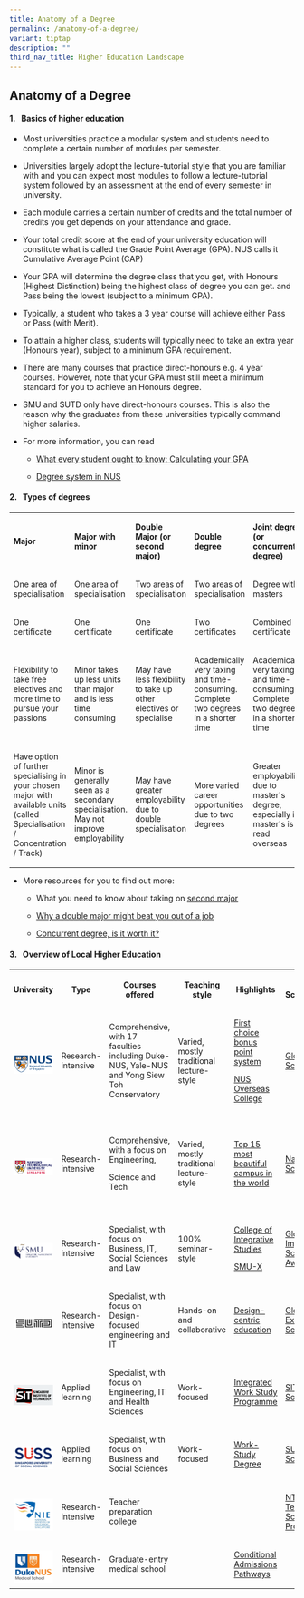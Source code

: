 ```yaml
---
title: Anatomy of a Degree
permalink: /anatomy-of-a-degree/
variant: tiptap
description: ""
third_nav_title: Higher Education Landscape
---
```

<h2><strong>Anatomy of a Degree</strong></h2>
<h4>1.&nbsp; &nbsp;Basics of higher education</h4>
<ul>
<li>
<p>Most universities practice a modular system and students need to complete
a certain number of modules per semester.</p>
</li>
<li>
<p>Universities largely adopt the lecture-tutorial style that you are familiar
with and you can expect most modules to follow a lecture-tutorial system
followed by an assessment at the end of every semester in university.</p>
</li>
<li>
<p>Each module carries a certain number of credits and the total number of
credits you get depends on your attendance and grade.</p>
</li>
<li>
<p>Your total credit score at the end of your university education will constitute
what is called the Grade Point Average (GPA). NUS calls it Cumulative Average
Point (CAP)</p>
</li>
<li>
<p>Your GPA will determine the degree class that you get, with Honours (Highest
Distinction) being the highest class of degree you can get. and Pass being
the lowest (subject to a minimum GPA).&nbsp;</p>
</li>
<li>
<p>Typically, a student who takes a 3 year course will achieve either Pass
or Pass (with Merit).</p>
</li>
<li>
<p>To attain a higher class, students will typically need to take an extra
year (Honours year), subject to a minimum GPA requirement.</p>
</li>
<li>
<p>There are many courses that practice direct-honours e.g. 4 year courses.
However, note that your GPA must still meet a minimum standard for you
to achieve an Honours degree.</p>
</li>
<li>
<p>SMU and SUTD only have direct-honours courses. This is also the reason
why the graduates from these universities typically command higher salaries.</p>
</li>
<li>
<p>For more information, you can read</p>
<ul>
<li>
<p><a href="https://knowgpa.web.app/sg/nus" class="wixui-rich-text__text" rel="noreferrer noopener" target="_blank"><u>What every student ought to know: Calculating your GPA</u></a>​</p>
</li>
<li>
<p><a href="http://www.nus.edu.sg/registrar/academic-information-policies/undergraduate-students/continuation-and-graduation-requirements#DegreeClassification" class="wixui-rich-text__text" rel="noreferrer noopener" target="_blank"><u>Degree system in NUS</u></a>
</p>
</li>
</ul>
</li>
</ul>
<h4>2.&nbsp; &nbsp;Types of degrees</h4>
<table style="minWidth: 125px">
<colgroup>
<col>
<col>
<col>
<col>
<col>
</colgroup>
<tbody>
<tr>
<td rowspan="1" colspan="1">
<p><strong>Major</strong>
</p>
</td>
<td rowspan="1" colspan="1">
<p><strong>Major with minor</strong>
</p>
</td>
<td rowspan="1" colspan="1">
<p><strong>Double Major (or second major)</strong>
</p>
</td>
<td rowspan="1" colspan="1">
<p><strong>Double degree</strong>
</p>
</td>
<td rowspan="1" colspan="1">
<p><strong>Joint degree (or concurrent degree)</strong>
</p>
</td>
</tr>
<tr>
<td rowspan="1" colspan="1">
<p>One area of specialisation</p>
</td>
<td rowspan="1" colspan="1">
<p>One area of specialisation</p>
</td>
<td rowspan="1" colspan="1">
<p>Two areas of specialisation</p>
</td>
<td rowspan="1" colspan="1">
<p>Two areas of specialisation</p>
</td>
<td rowspan="1" colspan="1">
<p>Degree with masters</p>
</td>
</tr>
<tr>
<td rowspan="1" colspan="1">
<p>One certificate</p>
</td>
<td rowspan="1" colspan="1">
<p>One certificate</p>
</td>
<td rowspan="1" colspan="1">
<p>One certificate</p>
</td>
<td rowspan="1" colspan="1">
<p>Two certificates</p>
</td>
<td rowspan="1" colspan="1">
<p>Combined certificate</p>
</td>
</tr>
<tr>
<td rowspan="1" colspan="1">
<p>Flexibility to take free electives and more time to pursue your passions</p>
</td>
<td rowspan="1" colspan="1">
<p>Minor takes up less units than major and is less time consuming&nbsp;&nbsp;</p>
</td>
<td rowspan="1" colspan="1">
<p>May have less flexibility to take up other electives or specialise</p>
</td>
<td rowspan="1" colspan="1">
<p>Academically very taxing and time-consuming. Complete two degrees in a
shorter time</p>
</td>
<td rowspan="1" colspan="1">
<p>Academically very taxing and time-consuming. Complete two degrees in a
shorter time</p>
</td>
</tr>
<tr>
<td rowspan="1" colspan="1">
<p>Have option of further specialising in your chosen major with available
units (called Specialisation / Concentration / Track)&nbsp;</p>
</td>
<td rowspan="1" colspan="1">
<p>Minor is generally seen as a secondary specialisation. May not improve
employability</p>
</td>
<td rowspan="1" colspan="1">
<p>May have greater employability due to double specialisation</p>
</td>
<td rowspan="1" colspan="1">
<p>More varied career opportunities due to two degrees</p>
</td>
<td rowspan="1" colspan="1">
<p>Greater employability due to master's degree, especially if master's is
read overseas</p>
</td>
</tr>
</tbody>
</table>
<ul>
<li>
<p>More resources for you to find out more:</p>
<ul>
<li>
<p>What you need to know about taking on <a href="https://digitalsenior.sg/getting-a-2nd-major-or-minor/" class="wixui-rich-text__text" rel="noopener noreferrer nofollow" target="_blank"><u>second major</u></a>
</p>
</li>
<li>
<p><a href="https://www.straitstimes.com/singapore/education/why-a-double-major-might-beat-you-out-of-a-job" class="wixui-rich-text__text" rel="noopener noreferrer nofollow" target="_blank"><u>Why a double major might beat you out of a job</u></a>
</p>
</li>
<li>
<p><a href="https://digitalsenior.sg/concurrent-degree-worth/" class="wixui-rich-text__text" rel="noopener noreferrer nofollow" target="_blank"><u>Concurrent degree, is it worth it?</u></a>
</p>
</li>
</ul>
</li>
</ul>
<h4>3.&nbsp; &nbsp;Overview of&nbsp;Local Higher Education</h4>
<table style="minWidth: 175px">
<colgroup>
<col>
<col>
<col>
<col>
<col>
<col>
<col>
</colgroup>
<tbody>
<tr>
<th rowspan="1" colspan="1">
<p>University</p>
</th>
<th rowspan="1" colspan="1">
<p>Type</p>
</th>
<th rowspan="1" colspan="1">
<p>Courses offered</p>
</th>
<th rowspan="1" colspan="1">
<p>Teaching style</p>
</th>
<th rowspan="1" colspan="1">
<p>Highlights</p>
</th>
<th rowspan="1" colspan="1">
<p>Top Scholarship</p>
</th>
<th rowspan="1" colspan="1">
<p>Scholars Programme</p>
</th>
</tr>
<tr>
<td rowspan="1" colspan="1">
<p></p>
<div class="isomer-image-wrapper">
<img style="width: 100%;" height="auto" width="100%" alt="NUS" src="/images/NUS.png">
</div>
</td>
<td rowspan="1" colspan="1">
<p>Research-intensive</p>
</td>
<td rowspan="1" colspan="1">
<p>Comprehensive, with 17 faculties including Duke-NUS, Yale-NUS and Yong
Siew Toh Conservatory</p>
</td>
<td rowspan="1" colspan="1">
<p>Varied, mostly traditional lecture-style</p>
</td>
<td rowspan="1" colspan="1">
<p><a href="https://www.nus.edu.sg/oam/admissions/first-choice-bonus-points" rel="noopener nofollow" target="_blank">First choice bonus point system</a>
</p>
<p><a href="https://enterprise.nus.edu.sg/education-programmes/nus-overseas-colleges/" rel="noopener nofollow" target="_blank">NUS Overseas College</a>
</p>
</td>
<td rowspan="1" colspan="1">
<p><a href="https://nus.edu.sg/oam/scholarships/scholarships-for-freshmen-singapore-citizens/nus-global-merit-scholarship" rel="noopener nofollow" target="_blank">Global Merit Scholarship</a>
</p>
</td>
<td rowspan="1" colspan="1">
<p><a href="https://nuscollege.nus.edu.sg/" rel="noopener nofollow" target="_blank">NUS College</a>
</p>
<p>(not tied to any scholarships)</p>
</td>
</tr>
<tr>
<td rowspan="1" colspan="1">
<p></p>
<div class="isomer-image-wrapper">
<img style="width: 100%" height="auto" width="100%" alt="NTU" src="/images/NTU.png">
</div>
</td>
<td rowspan="1" colspan="1">
<p>Research-intensive</p>
</td>
<td rowspan="1" colspan="1">
<p>Comprehensive, with a focus on Engineering,</p>
<p>Science and Tech</p>
</td>
<td rowspan="1" colspan="1">
<p>Varied, mostly traditional lecture-style</p>
</td>
<td rowspan="1" colspan="1">
<p><a href="https://www.facebook.com/NTUadmissions/videos/ntus-beautiful-campus/301748805482561/" rel="noopener nofollow" target="_blank">Top 15 most beautiful campus in the world</a>
</p>
</td>
<td rowspan="1" colspan="1">
<p><a href="https://www.ntu.edu.sg/admissions/undergraduate/scholarships/nanyang-scholarship" rel="noopener nofollow" target="_blank">Nanyang Scholarship</a>
</p>
</td>
<td rowspan="1" colspan="1">
<p><a href="https://www.ntu.edu.sg/education/undergraduate-programme/renaissance-engineering-programme-(rep)" rel="noopener nofollow" target="_blank">Renaissance Engineering Programme</a>
</p>
<p><a href="https://www.ntu.edu.sg/admissions/undergraduate/premier-scholar-programmes/ntu-university-scholars-programme" rel="noopener nofollow" target="_blank">NTU-USP</a>
</p>
<p><a href="https://www.ntu.edu.sg/admissions/undergraduate/premier-scholar-programmes/cn-yang-scholars-programme" rel="noopener nofollow" target="_blank">CN Yang Scholars Programme</a>
</p>
</td>
</tr>
<tr>
<td rowspan="1" colspan="1">
<p></p>
<div class="isomer-image-wrapper">
<img style="width: 100%" height="auto" width="100%" alt="SMU" src="/images/SMU.png">
</div>
</td>
<td rowspan="1" colspan="1">
<p>Research-intensive</p>
</td>
<td rowspan="1" colspan="1">
<p>Specialist, with focus on Business, IT, Social Sciences and Law</p>
</td>
<td rowspan="1" colspan="1">
<p>100% seminar-style</p>
</td>
<td rowspan="1" colspan="1">
<p><a href="https://cis.smu.edu.sg/" rel="noopener nofollow" target="_blank">College of Integrative Studies</a>
</p>
<p><a href="https://x.smu.edu.sg/" rel="noopener nofollow" target="_blank">SMU-X</a>
</p>
</td>
<td rowspan="1" colspan="1">
<p><a href="https://admissions.smu.edu.sg/financial-matters/financial-aid/smu-global-impact-scholarship-award" rel="noopener nofollow" target="_blank">Global Impact Scholarship Award</a>
</p>
</td>
<td rowspan="1" colspan="1">
<p><a href="https://admissions.smu.edu.sg/financial-matters/financial-aid/lee-kong-chian-scholars-programme" rel="noopener nofollow" target="_blank">Lee Kong Chian Scholars' Programme</a>
</p>
</td>
</tr>
<tr>
<td rowspan="1" colspan="1">
<p></p>
<div class="isomer-image-wrapper">
<img style="width: 100%" height="auto" width="100%" alt="SUTD" src="/images/SUTD.png">
</div>
</td>
<td rowspan="1" colspan="1">
<p>Research-intensive</p>
</td>
<td rowspan="1" colspan="1">
<p>Specialist, with focus on Design-focused engineering and IT</p>
</td>
<td rowspan="1" colspan="1">
<p>Hands-on and collaborative</p>
</td>
<td rowspan="1" colspan="1">
<p><a href="https://www.sutd.edu.sg/Education/Unique-Academic-Structure" rel="noopener nofollow" target="_blank">Design-centric education</a>
</p>
</td>
<td rowspan="1" colspan="1">
<p><a href="https://www.sutd.edu.sg/Admissions/Undergraduate/Scholarship/SUTD-Global-Excellence-Scholarship" rel="noopener nofollow" target="_blank">Global Excellence Scholarship</a>
</p>
</td>
<td rowspan="1" colspan="1">
<p><a href="https://www.sutd.edu.sg/step" rel="noopener nofollow" target="_blank">STEP</a>
</p>
<p><a href="https://www.sutd.edu.sg/SHARP" rel="noopener nofollow" target="_blank">SHARP</a>
</p>
</td>
</tr>
<tr>
<td rowspan="1" colspan="1">
<p></p>
<div class="isomer-image-wrapper">
<img style="width: 100%" height="auto" width="100%" alt="SIT" src="/images/SIT.png">
</div>
</td>
<td rowspan="1" colspan="1">
<p>Applied learning</p>
</td>
<td rowspan="1" colspan="1">
<p>Specialist, with focus on Engineering, IT and Health Sciences</p>
</td>
<td rowspan="1" colspan="1">
<p>Work-focused</p>
</td>
<td rowspan="1" colspan="1">
<p><a href="https://www.singaporetech.edu.sg/applied-learning/integrated-work-study-programme" rel="noopener nofollow" target="_blank">Integrated Work Study Programme</a>
</p>
</td>
<td rowspan="1" colspan="1">
<p><a href="https://www.singaporetech.edu.sg/admissions/scholarships" rel="noopener nofollow" target="_blank">SIT Scholarship</a>
</p>
</td>
<td rowspan="1" colspan="1">
<p></p>
</td>
</tr>
<tr>
<td rowspan="1" colspan="1">
<p></p>
<div class="isomer-image-wrapper">
<img style="width: 100%" height="auto" width="100%" alt="SUSS" src="/images/SUSS.png">
</div>
</td>
<td rowspan="1" colspan="1">
<p>Applied learning</p>
</td>
<td rowspan="1" colspan="1">
<p>Specialist, with focus on Business and Social Sciences</p>
</td>
<td rowspan="1" colspan="1">
<p>Work-focused</p>
</td>
<td rowspan="1" colspan="1">
<p><a href="https://www.suss.edu.sg/full-time-undergraduate/work-study-degree" rel="noopener nofollow" target="_blank">Work-Study Degree</a>
</p>
</td>
<td rowspan="1" colspan="1">
<p><a href="https://www.suss.edu.sg/part-time-undergraduate/admissions/scholarships#SUSS" rel="noopener nofollow" target="_blank">SUSS Scholarship</a>
</p>
</td>
<td rowspan="1" colspan="1">
<p></p>
</td>
</tr>
<tr>
<td rowspan="1" colspan="1">
<p></p>
<div class="isomer-image-wrapper">
<img style="width: 100%" height="auto" width="100%" alt="NTU-NIE" src="/images/NTU_NIE.png">
</div>
</td>
<td rowspan="1" colspan="1">
<p>Research-intensive</p>
</td>
<td rowspan="1" colspan="1">
<p>Teacher preparation college</p>
</td>
<td rowspan="1" colspan="1">
<p></p>
</td>
<td rowspan="1" colspan="1">
<p></p>
</td>
<td rowspan="1" colspan="1">
<p><a href="https://www.ntu.edu.sg/nie/programmes/undergraduate-programmes/teaching-scholars-programme" rel="noopener nofollow" target="_blank">NTU-NIE Teaching Scholars Programme</a>
</p>
</td>
<td rowspan="1" colspan="1">
<p></p>
</td>
</tr>
<tr>
<td rowspan="1" colspan="1">
<p></p>
<div class="isomer-image-wrapper">
<img style="width: 100%" height="auto" width="100%" alt="Duke-NUS" src="/images/Duke_NUS.png">
</div>
</td>
<td rowspan="1" colspan="1">
<p>Research-intensive</p>
</td>
<td rowspan="1" colspan="1">
<p>Graduate-entry medical school</p>
</td>
<td rowspan="1" colspan="1">
<p></p>
</td>
<td rowspan="1" colspan="1">
<p><a href="https://www.duke-nus.edu.sg/admissions/pre-md-pathways" rel="noopener nofollow" target="_blank">Conditional Admissions Pathways</a>
</p>
</td>
<td rowspan="1" colspan="1">
<p></p>
</td>
<td rowspan="1" colspan="1">
<p></p>
</td>
</tr>
</tbody>
</table>
<p></p>
